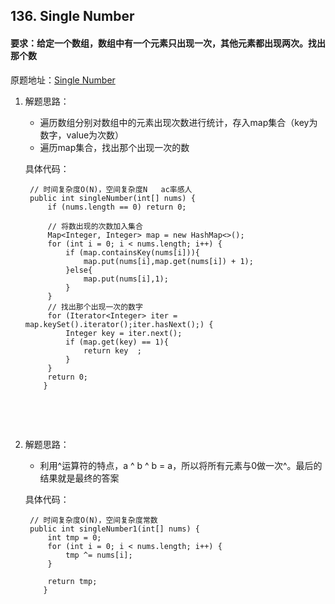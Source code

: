 ##  136. Single Number

####  要求：给定一个数组，数组中有一个元素只出现一次，其他元素都出现两次。找出那个数

原题地址：[Single Number ](https://leetcode.com/problems/single-number/)

1. 解题思路：

   - 遍历数组分别对数组中的元素出现次数进行统计，存入map集合（key为数字，value为次数）
   - 遍历map集合，找出那个出现一次的数

   具体代码： 

   ```
   	// 时间复杂度O(N)，空间复杂度N   ac率感人
   	public int singleNumber(int[] nums) {
   		if (nums.length == 0) return 0;
   		
   		// 将数出现的次数加入集合
   		Map<Integer, Integer> map = new HashMap<>();
   		for (int i = 0; i < nums.length; i++) {
   			if (map.containsKey(nums[i])){
   				map.put(nums[i],map.get(nums[i]) + 1);
   			}else{
   				map.put(nums[i],1);
   			}
   		}
   		// 找出那个出现一次的数字
   		for (Iterator<Integer> iter = map.keySet().iterator();iter.hasNext();) {
   			Integer key = iter.next();
   			if (map.get(key) == 1){
   				return key	;
   			}
   		}
   		return 0;
       }
   ```

   ​

   ​

2. 解题思路：

   - 利用^运算符的特点，a  ^ b ^ b = a，所以将所有元素与0做一次^。最后的结果就是最终的答案


   具体代码： 

   ```
   	// 时间复杂度O(N)，空间复杂度常数
   	public int singleNumber1(int[] nums) {		
   		int tmp = 0;
   		for (int i = 0; i < nums.length; i++) {
   			tmp ^= nums[i];
   		}
   		
   		return tmp;
       }
   ```

   ​

​      





​			 

​	